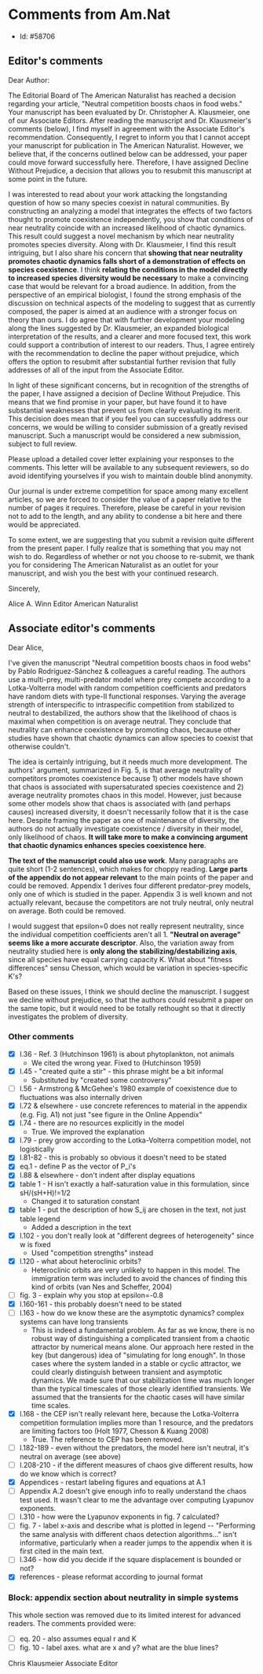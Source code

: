 # Comments from Am.Nat
- Id:  #58706


## Editor's comments

Dear Author:

The Editorial Board of The American Naturalist has reached a decision regarding your article, "Neutral competition boosts chaos in food webs."  Your manuscript has been evaluated by Dr. Christopher A. Klausmeier, one of our Associate Editors. After reading the manuscript and Dr. Klausmeier's comments (below), I find myself in agreement with the Associate Editor's recommendation. Consequently, I regret to inform you that I cannot accept your manuscript for publication in The American Naturalist. However, we believe that, if the concerns outlined below can be addressed, your paper could move forward successfully here. Therefore, I have assigned Decline Without Prejudice, a decision that allows you to resubmit this manuscript at some point in the future.

I was interested to read about your work attacking the longstanding question of how so many species coexist in natural communities. By constructing an analyzing a model that integrates the effects of two factors thought to promote coexistence independently, you show that conditions of near neutrality coincide with an increased likelihood of chaotic dynamics. This result could suggest a novel mechanism by which near neutrality promotes species diversity. Along with Dr. Klausmeier, I find this result intriguing, but I also share his concern that **showing that near neutrality promotes chaotic dynamics falls short of a demonstration of effects on species coexistence**. I think **relating the conditions in the model directly to increased species diversity would be necessary** to make a convincing case that would be relevant for a broad audience. In addition, from the perspective of an empirical biologist, I found the strong emphasis of the discussion on technical aspects of the modeling to suggest that as currently composed, the paper is aimed at an audience with a stronger focus on theory than ours. I do agree that with further development your modeling along the lines suggested by Dr. Klausmeier, an expanded biological interpretation of the results, and a clearer and more focused text, this work could support a contribution of interest to our readers. Thus, I agree entirely with the recommendation to decline the paper without prejudice, which offers the option to resubmit after substantial further revision that fully addresses of all of the input from the Associate Editor.

In light of these significant concerns, but in recognition of the strengths of the paper, I have assigned a decision of Decline Without Prejudice. This means that we find promise in your paper, but have found it to have substantial weaknesses that prevent us from clearly evaluating its merit. This decision does mean that if you feel you can successfully address our concerns, we would be willing to consider submission of a greatly revised manuscript. Such a manuscript would be considered a new submission, subject to full review.

Please upload a detailed cover letter explaining your responses to the comments. This letter will be available to any subsequent reviewers, so do avoid identifying yourselves if you wish to maintain double blind anonymity.

Our journal is under extreme competition for space among many excellent articles, so we are forced to consider the value of a paper relative to the number of pages it requires. Therefore, please be careful in your revision not to add to the length, and any ability to condense a bit here and there would be appreciated.

To some extent, we are suggesting that you submit a revision quite different from the present paper. I fully realize that is something that you may not wish to do. Regardless of whether or not you choose to re-submit, we thank you for considering The American Naturalist as an outlet for your manuscript, and wish you the best with your continued research.

Sincerely,

Alice A. Winn
Editor
American Naturalist

## Associate editor's comments

Dear Alice,

I've given the manuscript "Neutral competition boosts chaos in food webs" by Pablo Rodríguez-Sánchez & colleagues a careful reading.  The authors use a multi-prey, multi-predator model where prey compete according to a Lotka-Volterra model with random competition coefficients and predators have random diets with type-II functional responses.  Varying the average strength of interspecific to intraspecific competition from stabilized to neutral to destabilized, the authors show that the likelihood of chaos is maximal when competition is on average neutral.  They conclude that neutrality can enhance coexistence by promoting chaos, because other studies have shown that chaotic dynamics can allow species to coexist that otherwise couldn't.

The idea is certainly intriguing, but it needs much more development. The authors' argument, summarized in Fig. 5, is that average neutrality of competitors promotes coexistence because 1) other models have shown that chaos is associated with supersaturated species coexistence and 2) average neutrality promotes chaos in this model.  However, just because some other models show that chaos is associated with (and perhaps causes) increased diversity, it doesn't necessarily follow that it is the case here.  Despite framing the paper as one of maintenance of diversity, the authors do not actually investigate coexistence / diversity in their model, only likelihood of chaos. **It will take more to make a convincing argument that chaotic dynamics enhances species coexistence here**.

**The text of the manuscript could also use work**. Many paragraphs are quite short (1-2 sentences), which makes for choppy reading. **Large parts of the appendix do not appear relevant** to the main points of the paper and could be removed.  Appendix 1 derives four different predator-prey models, only one of which is studied in the paper.  Appendix 3 is well known and not actually relevant, because the competitors are not truly neutral, only neutral on average. Both could be removed.

I would suggest that epsilon=0 does not really represent neutrality, since the individual competition coefficients aren't all 1. **"Neutral on average" seems like a more accurate descriptor**.  Also, the variation away from neutrality studied here is **only along the stabilizing/destabilizing axis**, since all species have equal carrying capacity K. What about "fitness differences" sensu Chesson, which would be variation in species-specific K's?

Based on these issues, I think we should decline the manuscript.  I suggest we decline without prejudice, so that the authors could resubmit a paper on the same topic, but it would need to be totally rethought so that it directly investigates the problem of diversity.

### Other comments

- [x] l.36 - Ref. 3 (Hutchinson 1961) is about phytoplankton, not animals
  - We cited the wrong year. Fixed to (Hutchinson 1959)
- [x] l.45 - "created quite a stir" - this phrase might be a bit informal
  - Substituted by "created some controversy"
- [ ] l.56 - Armstrong & McGehee's 1980 example of coexistence due to fluctuations was also internally driven
- [x] l.72 & elsewhere - use concrete references to material in the appendix (e.g. Fig. A1) not just "see figure in the Online Appendix"
- [x] l.74 - there are no resources explicitly in the model
  - True. We improved the explanation
- [x] l.79 - prey grow according to the Lotka-Volterra competition model, not logistically
- [x] l.81-82 - this is probably so obvious it doesn't need to be stated
- [x] eq.1 - define P as the vector of P_i's
- [x] l.88 & elsewhere - don't indent after display equations
- [x] table 1 - H isn't exactly a half-saturation value in this formulation, since sH/(sH+H)!=1/2
  - Changed it to saturation constant
- [x] table 1 - put the description of how S_ij are chosen in the text, not just table legend
  - Added a description in the text
- [x] l.102 - you don't really look at "different degrees of heterogeneity" since w is fixed
  - Used "competition strengths" instead
- [x] l.120 - what about heteroclinic orbits?
  - Heteroclinic orbits are very unlikely to happen in this model. The immigration term was included to avoid the chances of finding this kind of orbits (van Nes and Scheffer, 2004)
- [ ] fig. 3 - explain why you stop at epsilon=-0.8
- [x] l.160-161 - this probably doesn't need to be stated
- [ ] l.163 - how do we know these are the asymptotic dynamics?  complex systems can have long transients
  - This is indeed a fundamental problem. As far as we know, there is no robust way of distinguishing a complicated transient from a chaotic attractor by numerical means alone. Our approach here rested in the key (but dangerous) idea of "simulating for long enough". In those cases where the system landed in a stable or cyclic attractor, we could clearly distinguish between transient and asymptotic dynamics. We made sure that our stabilization time was much longer than the typical timescales of those clearly identified transients. We assumed that the transients for the chaotic cases will have similar time scales.
- [x] l.168 - the CEP isn't really relevant here, because the Lotka-Volterra competition formulation implies more than 1 resource, and the predators are limiting factors too (Holt 1977, Chesson & Kuang 2008)
  - True. The reference to CEP has been removed.
- [ ] l.182-189 - even without the predators, the model here isn't neutral, it's neutral on average (see above)
- [ ] l.208-210 - if the different measures of chaos give different results, how do we know which is correct?
- [x] Appendices - restart labeling figures and equations at A.1
- [ ] Appendix A.2 doesn't give enough info to really understand the chaos test used.  It wasn't clear to me the advantage over computing Lyapunov exponents.
- [ ] l.310 - how were the Lyapunov exponents in fig. 7 calculated?
- [ ] fig. 7 - label x-axis and describe what is plotted in legend -- "Performing the same analysis with different chaos detection algorithms..." isn't informative, particularly when a reader jumps to the appendix when it is first cited in the main text.
- [ ] l.346 - how did you decide if the square displacement is bounded or not?
- [x] references - please reformat according to journal format

### Block: appendix section about neutrality in simple systems
This whole section was removed due to its limited interest for advanced readers. The comments provided were:

- [ ] eq. 20 - also assumes equal r and K
- [ ] fig. 10 - label axes.  what are x and y?  what are the blue lines?

Chris Klausmeier
Associate Editor
